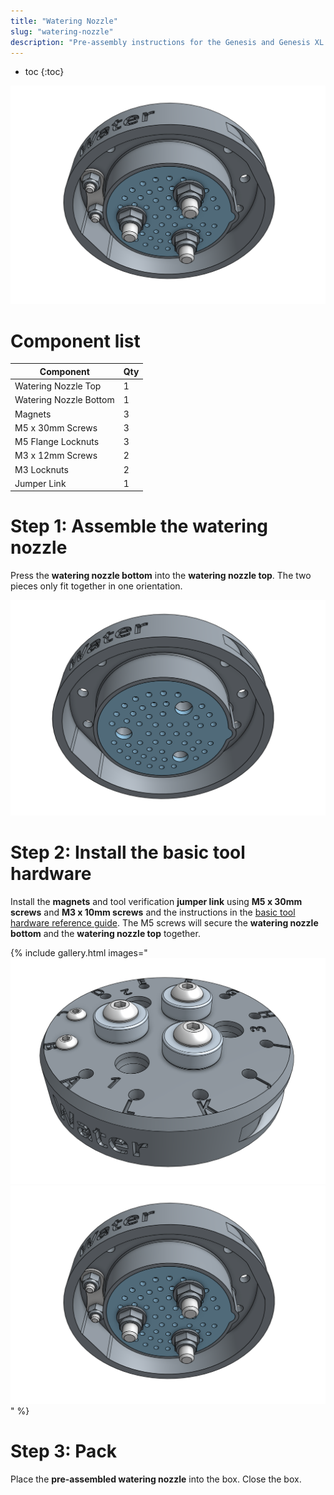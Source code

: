 ```yaml
---
title: "Watering Nozzle"
slug: "watering-nozzle"
description: "Pre-assembly instructions for the Genesis and Genesis XL watering nozzle"
---
```


* toc
{:toc}

![watering nozzle with basic tool hardware](_images/watering_nozzle_with_basic_tool_hardware_2.png)

# Component list

|Component                     |Qty  |
|------------------------------|-----|
|Watering Nozzle Top           |1
|Watering Nozzle Bottom        |1
|Magnets                       |3
|M5 x 30mm Screws              |3
|M5 Flange Locknuts            |3
|M3 x 12mm Screws              |2
|M3 Locknuts                   |2
|Jumper Link                   |1

# Step 1: Assemble the watering nozzle

Press the **watering nozzle bottom** into the **watering nozzle top**. The two pieces only fit together in one orientation.

![watering nozzle pieces connected](_images/watering_nozzle_pieces_connected.png)

# Step 2: Install the basic tool hardware

Install the **magnets** and tool verification **jumper link** using **M5 x 30mm screws** and **M3 x 10mm screws** and the instructions in the [basic tool hardware reference guide](../../../extras/reference/basic-tool-hardware.md). The M5 screws will secure the **watering nozzle bottom** and the **watering nozzle top** together.

{% include gallery.html images="
![watering nozzle with basic tool hardware](_images/watering_nozzle_with_basic_tool_hardware_1.png)
![watering nozzle with basic tool hardware](_images/watering_nozzle_with_basic_tool_hardware_2.png)
" %}

# Step 3: Pack

Place the **pre-assembled watering nozzle** into the box. Close the box.
